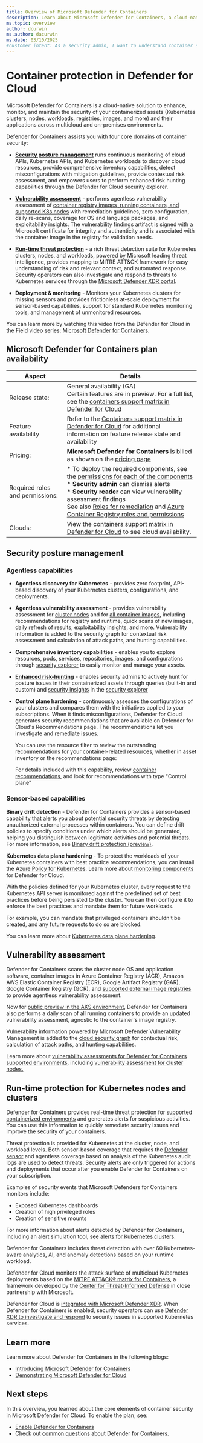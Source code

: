 ```yaml
---
title: Overview of Microsoft Defender for Containers
description: Learn about Microsoft Defender for Containers, a cloud-native solution that secures your containerized assets across multicloud and on-premises environments.
ms.topic: overview
author: dcurwin
ms.author: dacurwin
ms.date: 03/10/2025
#customer intent: As a security admin, I want to understand container security to protect my containerized assets.
---
```


# Container protection in Defender for Cloud

Microsoft Defender for Containers is a cloud-native solution to enhance, monitor, and maintain the security of your containerized assets (Kubernetes clusters, nodes, workloads, registries, images, and more) and their applications across multicloud and on-premises environments.

Defender for Containers assists you with four core domains of container security:

- [**Security posture management**](#security-posture-management) runs continuous monitoring of cloud APIs, Kubernetes APIs, and Kubernetes workloads to discover cloud resources, provide comprehensive inventory capabilities, detect misconfigurations with mitigation guidelines, provide contextual risk assessment, and empowers users to perform enhanced risk hunting capabilities through the Defender for Cloud security explorer.

- [**Vulnerability assessment**](#vulnerability-assessment) -  performs agentless vulnerability assessment of [container registry images, running containers, and supported K8s nodes](support-matrix-defender-for-containers.md) with remediation guidelines, zero configuration, daily re-scans, coverage for OS and language packages, and exploitability insights. The vulnerability findings artifact is signed with a Microsoft certificate for integrity and authenticity and is associated with the container image in the registry for validation needs.

- [**Run-time threat protection**](#run-time-protection-for-kubernetes-nodes-and-clusters) - a rich threat detection suite for Kubernetes clusters, nodes, and workloads, powered by Microsoft leading threat intelligence, provides mapping to MITRE ATT&CK framework for easy understanding of risk and relevant context, and automated response. Security operators can also investigate and respond to threats to Kubernetes services through the [Microsoft Defender XDR portal](/defender-xdr/investigate-respond-container-threats).

- **Deployment & monitoring** - Monitors your Kubernetes clusters for missing sensors and provides frictionless at-scale deployment for sensor-based capabilities, support for standard Kubernetes monitoring tools, and management of unmonitored resources.

You can learn more by watching this video from the Defender for Cloud in the Field video series: [Microsoft Defender for Containers](episode-three.md).

## Microsoft Defender for Containers plan availability

| Aspect | Details |
|--|--|
| Release state: | General availability (GA)<br> Certain features are in preview. For a full list, see the [containers support matrix in Defender for Cloud](support-matrix-defender-for-containers.md)|
| Feature availability | Refer to the [Containers support matrix in Defender for Cloud](support-matrix-defender-for-containers.md) for additional information on feature release state and availability|
| Pricing: | **Microsoft Defender for Containers** is billed as shown on the [pricing page](https://azure.microsoft.com/pricing/details/defender-for-cloud/) |
| Required roles and permissions: | * To deploy the required components, see the [permissions for each of the components](monitoring-components.md#defender-for-containers-extensions)<br> * **Security admin** can dismiss alerts<br> * **Security reader** can view vulnerability assessment findings<br> See also [Roles for remediation](permissions.md#roles-used-to-automatically-configure-agents-and-extensions) and [Azure Container Registry roles and permissions](/azure/container-registry/container-registry-roles) |
| Clouds: | View the [containers support matrix in Defender for Cloud](support-matrix-defender-for-containers.md) to see cloud availability.|

## Security posture management

### Agentless capabilities

- **Agentless discovery for Kubernetes** - provides zero footprint, API-based discovery of your Kubernetes clusters, configurations, and deployments.

- **Agentless vulnerability assessment** - provides vulnerability assessment for [cluster nodes](kubernetes-nodes-va.md) and for [all container images](agentless-vulnerability-assessment-azure.md), including recommendations for registry and runtime, quick scans of new images, daily refresh of results, exploitability insights, and more. Vulnerability information is added to the security graph for contextual risk assessment and calculation of attack paths, and hunting capabilities.

- **Comprehensive inventory capabilities**  - enables you to explore resources, pods, services, repositories, images, and configurations through [security explorer](how-to-manage-cloud-security-explorer.md#build-a-query) to easily monitor and manage your assets.

- **[Enhanced risk-hunting](how-to-manage-cloud-security-explorer.md)** - enables security admins to actively hunt for posture issues in their containerized assets through queries (built-in and custom) and [security insights](attack-path-reference.md#insights) in the [security explorer](how-to-manage-cloud-security-explorer.md)

- **Control plane hardening** - continuously assesses the configurations of your clusters and compares them with the initiatives applied to your subscriptions. When it finds misconfigurations, Defender for Cloud generates security recommendations that are available on Defender for Cloud's Recommendations page. The recommendations let you investigate and remediate issues.

  You can use the resource filter to review the outstanding recommendations for your container-related resources, whether in asset inventory or the recommendations page:

  For details included with this capability, review [container recommendations](recommendations-reference-container.md ), and look for recommendations with type "Control plane"

### Sensor-based capabilities

**Binary drift detection** - Defender for Containers provides a sensor-based capability that alerts you about potential security threats by detecting unauthorized external processes within containers. You can define drift policies to specify conditions under which alerts should be generated, helping you distinguish between legitimate activities and potential threats. For more information, see [Binary drift protection (preview)](binary-drift-detection.md).

**Kubernetes data plane hardening** - To protect the workloads of your Kubernetes containers with best practice recommendations, you can install the [Azure Policy for Kubernetes](/azure/governance/policy/concepts/policy-for-kubernetes). Learn more about [monitoring components](monitoring-components.md) for Defender for Cloud.

With the policies defined for your Kubernetes cluster, every request to the Kubernetes API server is monitored against the predefined set of best practices before being persisted to the cluster. You can then configure it to enforce the best practices and mandate them for future workloads.

For example, you can mandate that privileged containers shouldn't be created, and any future requests to do so are blocked.

You can learn more about [Kubernetes data plane hardening](kubernetes-workload-protections.md).

## Vulnerability assessment

Defender for Containers scans the cluster node OS and application software, container images in Azure Container Registry (ACR), Amazon AWS Elastic Container Registry (ECR), Google Artifact Registry (GAR), Google Container Registry (GCR), and [supported external image registries](support-matrix-defender-for-containers.md#vulnerability-assessment-va-features) to provide agentless vulnerability assessment.

Now for [public preview in the AKS environment](agentless-vulnerability-assessment-azure.md#how-vulnerability-assessment-for-images-and-containers-works), Defender for Containers also performs a daily scan of all running containers to provide an updated vulnerability assessment, agnostic to the container's image registry.

Vulnerability information powered by Microsoft Defender Vulnerability Management is added to the [cloud security graph](concept-attack-path.md#what-is-cloud-security-graph) for contextual risk, calculation of attack paths, and hunting capabilities.

Learn more about [vulnerability assessments for Defender for Containers supported environments](agentless-vulnerability-assessment-azure.md), including [vulnerability assessment for cluster nodes.](kubernetes-nodes-va.md)

## Run-time protection for Kubernetes nodes and clusters

Defender for Containers provides real-time threat protection for [supported containerized environments](support-matrix-defender-for-containers.md#runtime-protection-features) and generates alerts for suspicious activities. You can use this information to quickly remediate security issues and improve the security of your containers.

Threat protection is provided for Kubernetes at the cluster, node, and workload levels. Both sensor-based coverage that requires the [Defender sensor](defender-for-cloud-glossary.md#defender-sensor) and agentless coverage based on analysis of the Kubernetes audit logs are used to detect threats. Security alerts are only triggered for actions and deployments that occur after you enable Defender for Containers on your subscription.

Examples of security events that Microsoft Defenders for Containers monitors include:

- Exposed Kubernetes dashboards
- Creation of high privileged roles
- Creation of sensitive mounts

For more information about alerts detected by Defender for Containers, including an alert simulation tool, see [alerts for Kubernetes clusters](alerts-containers.md).

Defender for Containers includes threat detection with over 60 Kubernetes-aware analytics, AI, and anomaly detections based on your runtime workload.

Defender for Cloud monitors the attack surface of multicloud Kubernetes deployments based on the [MITRE ATT&CK&reg; matrix for Containers](https://www.microsoft.com/security/blog/2021/04/29/center-for-threat-informed-defense-teams-up-with-microsoft-partners-to-build-the-attck-for-containers-matrix/), a framework developed by the [Center for Threat-Informed Defense](https://mitre-engenuity.org/cybersecurity/center-for-threat-informed-defense/) in close partnership with Microsoft.

Defender for Cloud is [integrated with Microsoft Defender XDR](concept-integration-365.md). When Defender for Containers is enabled, security operators can use [Defender XDR to investigate and respond](/defender-xdr/investigate-respond-container-threats) to security issues in supported Kubernetes services.

## Learn more

Learn more about Defender for Containers in the following blogs:

- [Introducing Microsoft Defender for Containers](https://techcommunity.microsoft.com/t5/microsoft-defender-for-cloud/introducing-microsoft-defender-for-containers/ba-p/2952317)
- [Demonstrating Microsoft Defender for Cloud](https://techcommunity.microsoft.com/t5/microsoft-defender-for-cloud/how-to-demonstrate-the-new-containers-features-in-microsoft/ba-p/3281172)

## Next steps

In this overview, you learned about the core elements of container security in Microsoft Defender for Cloud. To enable the plan, see:

- [Enable Defender for Containers](defender-for-containers-enable.md)
- Check out [common questions](faq-defender-for-containers.yml) about Defender for Containers.
